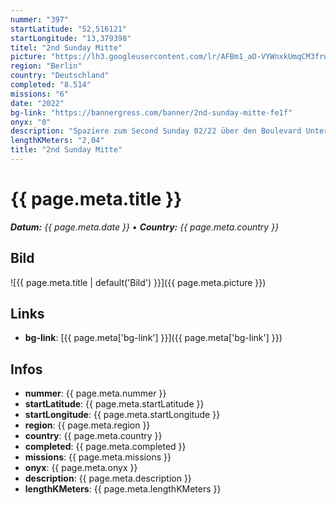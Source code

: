 ```yaml
---
nummer: "397"
startLatitude: "52,516121"
startLongitude: "13,379398"
titel: "2nd Sunday Mitte"
picture: "https://lh3.googleusercontent.com/lr/AFBm1_aO-VYWnxkUmqCM3frwf7QWpQEVGXlaI1E2vHuDuZbDCrkcjYEWLFGs9maovGfVtt4FYVUCwG0Qk6eCVk02vVQkQ3hqMP9XFFlxejaUUyM-rELNUa51J_iGkHZZgXdYi9ETtp_SO5F01weHM-F7xBnTJbVeGVyFdTz7p7doB_nOPDAWmnZ5R4UxhliuTeHMulcnBWRmmMDoWs2UTcfafUXh66710x01uNCg5knF4KwYDnexvDGA2U6RoP0Vk-NCzQDRJ7-3DvcKAQSJrmstr-jz07y5897OeN7HQ43Xu3MA38drsbTrD5ON44oqEdhFrIywMH3mOaFa8RqDY37vNlll5bNZkLRVJVFjpC9u_TM7HT3ZjkoLSw4yNp38wzUHpgy1Egc04wrHeUjbCaakk-K9Dlvjn3bwX4uhAh2I52KYZ9J6RxFADpYMHyiMtLyCVUbIrv2f_xmWZZ_SzjqunjNPF-wRP_W-hzZMRTyiYKC6K2lX256e91ibZFqcdZGwRa6xjdWD4lYwTTkxCr4v4-EDp0VnIy8hevyUgCoyMhZ-2HafsoDOrXGxy4F34OODoH08qdIiYUQDtARr_NoE0TSWCh7V3t4zpATn0x6rNxRyBKjDpmLlE7zhGo3tFGCnHHvfqghCmt8912VZzVENBfzUEZ61u8THxEZXiWzFmjOwfYYQyvoZ9AmESuF9qiwpkEb54PeRsSjOHhJeoGf18MECIg_Q2xA8TCowRmPv28-A-HCcAn52-ovCPvj8WQaF_Vo2Sky4JIed0jKa32lEimGJgaDKX809S9DkFa3pJygfwSwzaseLbntYvB9BRUyMN6grh4NcCjprYoT_eplm3eTaww2Fz3oPq25k"
region: "Berlin"
country: "Deutschland"
completed: "8.514"
missions: "6"
date: "2022"
bg-link: "https://bannergress.com/banner/2nd-sunday-mitte-fe1f"
onyx: "0"
description: "Spaziere zum Second Sunday 02/22 über den Boulevard Unter den Linden im Bezitk Mitte."
lengthKMeters: "2,04"
title: "2nd Sunday Mitte"
---
```


# {{ page.meta.title }}
_**Datum:** {{ page.meta.date }} • **Country:** {{ page.meta.country }}_

## Bild
![{{ page.meta.title | default('Bild') }}]({{ page.meta.picture }})

## Links
- **bg-link**: [{{ page.meta['bg-link'] }}]({{ page.meta['bg-link'] }})

## Infos
- **nummer**: {{ page.meta.nummer }}
- **startLatitude**: {{ page.meta.startLatitude }}
- **startLongitude**: {{ page.meta.startLongitude }}
- **region**: {{ page.meta.region }}
- **country**: {{ page.meta.country }}
- **completed**: {{ page.meta.completed }}
- **missions**: {{ page.meta.missions }}
- **onyx**: {{ page.meta.onyx }}
- **description**: {{ page.meta.description }}
- **lengthKMeters**: {{ page.meta.lengthKMeters }}

